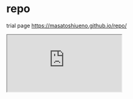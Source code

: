 # repo

trial page
https://masatoshiueno.github.io/repo/

<iframe src="https://masatoshiueno.github.io/repo/"></iframe>
